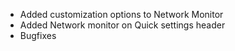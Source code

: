 - Added customization options to Network Monitor
- Added Network monitor on Quick settings header
- Bugfixes